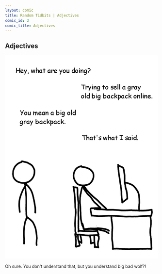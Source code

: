 ```yaml
---
layout: comic
title: Random Tidbits | Adjectives
comic_id: 2
comic_title: Adjectives
---
```


## Adjectives

![](/assets/images/2.png)

Oh sure. You don't understand that, but you understand big bad wolf?!
